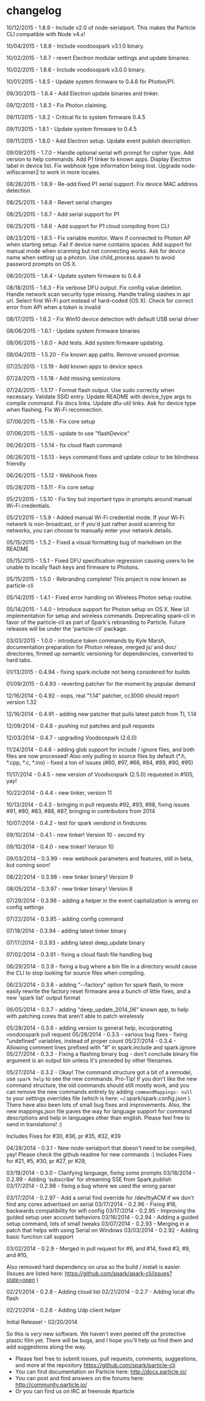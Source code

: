 changelog
=========
10/12/2015 - 1.8.9 - Include v2.0 of node-serialport. This makes the Particle CLI compatible with Node v4.x!

10/04/2015 - 1.8.8 - Include voodoospark v3.1.0 binary.

10/02/2015 - 1.8.7 - revert Electron modular settings and update binaries.

10/02/2015 - 1.8.6 - Include voodoospark v3.0.0 binary.

10/01/2015 - 1.8.5 - Update system firmware to 0.4.6 for Photon/P1.

09/30/2015 - 1.8.4 - Add Electron update binaries and tinker.

09/12/2015 - 1.8.3 - Fix Photon claiming.

09/11/2015 - 1.8.2 - Critical fix to system firmware 0.4.5

09/11/2015 - 1.8.1 - Update system firmware to 0.4.5

09/11/2015 - 1.8.0 - Add Electron setup. Update event publish description.

09/09/2015 - 1.7.0 - Handle optional serial wifi prompt for cipher type. Add version to help commands. Add P1 tinker to known apps. Display Electron label in device list. Fix webhook type information being lost. Upgrade node-wifiscanner2 to work in more locales.

08/26/2015 - 1.6.9 - Re-add fixed P1 serial support. Fix device MAC address detection.

08/25/2015 - 1.6.8 - Revert serial changes

08/25/2015 - 1.6.7 - Add serial support for P1

08/25/2015 - 1.6.6 - Add support for P1 cloud compiling from CLI

08/23/2015 - 1.6.5 - Fix variable monitor. Warn if connected to Photon AP when starting setup. Fail if device name contains spaces. Add support for manual mode when scanning but not connecting works. Ask for device name when setting up a photon. Use child_process.spawn to avoid password prompts on OS X.

08/20/2015 - 1.6.4 - Update system firmware to 0.4.4

08/18/2015 - 1.6.3 - Fix verbose DFU output. Fix config value deletion. Handle network scan security type missing. Handle trailing slashes in api url. Select first Wi-Fi port instead of hard-coded (OS X). Check for correct error from API when a token is invalid

08/17/2015 - 1.6.2 - Fix Win10 device detection with default USB serial driver

08/06/2015 - 1.6.1 - Update system firmware binaries

08/06/2015 - 1.6.0 - Add tests. Add system firmware updating.

08/04/2015 - 1.5.20 - Fix known app paths. Remove unused promise.

07/25/2015 - 1.5.19 - Add known apps to device specs

07/24/2015 - 1.5.18 - Add missing semicolons

07/24/2015 - 1.5.17 - Format flash output. Use sudo correctly when necessary. Validate SSID entry. Update README with device_type args to compile command. Fix docs links. Update dfu-util links. Ask for device type when flashing. Fix Wi-Fi reconnection.

07/06/2015 - 1.5.16 - Fix core setup

07/06/2015 - 1.5.15 - update to use "flashDevice"

06/26/2015 - 1.5.14 - fix cloud flash command

06/26/2015 - 1.5.13 - keys command fixes and update colour to be blindness friendly

06/26/2015 - 1.5.12 - Webhook fixes

05/28/2015 - 1.5.11 - Fix core setup

05/21/2015 - 1.5.10 - Fix tiny but important typo in prompts around manual Wi-Fi credentials.

05/21/2015 - 1.5.9 - Added manual Wi-Fi credential mode. If your Wi-Fi network is non-broadcast, or if you'd just rather avoid scanning for networks, you can choose to manually enter your network details.

05/15/2015 - 1.5.2 - Fixed a visual formatting bug of markdown on the README

05/15/2015 - 1.5.1 - Fixed DFU specification regression causing users to be unable to locally flash keys and firmware to Photons.

05/15/2015 - 1.5.0 - Rebranding complete! This project is now known as particle-cli

05/14/2015 - 1.4.1 - Fixed error handling on Wireless Photon setup routine.

05/14/2015 - 1.4.0 - Introduce support for Photon setup on OS X. New UI implementation for setup and wireless commands. Deprecating spark-cli in favor of the particle-cli as part of Spark's rebranding to Particle. Future releases will be under the 'particle-cli' package.

03/03/2015 - 1.0.0 - introduce token commands by Kyle Marsh, documentation preparation for Photon release, merged js/ and doc/ directories, firmed up semantic versioning for dependencies, converted to hard tabs.

01/13/2015 - 0.4.94 - fixing spark.include not being considered for builds

01/09/2015 - 0.4.93 - reverting patcher for the moment by popular demand

12/16/2014 - 0.4.92 - oops, real "1.14" patcher, cc3000 should report version 1.32

12/16/2014 - 0.4.91 - adding new patcher that pulls latest patch from TI, 1.14

12/09/2014 - 0.4.8 - pushing out patches and pull requests

12/03/2014 - 0.4.7 - upgrading Voodoospark (2.6.0)

11/24/2014 - 0.4.6 - adding glob support for include / ignore files, and both files are now processed!  Also only pulling in source files by default (*.h, *.cpp, *.c, *.ino) - fixed a ton of issues (#60, #97, #66, #84, #89, #90, #95)

11/17/2014 - 0.4.5 - new version of Voodoospark (2.5.0) requested in #105, yay!

10/22/2014 - 0.4.4 - new tinker, version 11

10/13/2014 - 0.4.3 - bringing in pull requests #92, #93, #98, fixing issues #91, #80, #83, #88, #87, bringing in contributors from 2014

10/07/2014 - 0.4.2  - test for spark vendorid in findcores

09/10/2014 - 0.4.1  - new tinker!  Version 10 - second try

09/10/2014 - 0.4.0  - new tinker!  Version 10

09/03/2014 - 0.3.99 - new webhook parameters and features, still in beta, but coming soon!

08/22/2014 - 0.3.98 - new tinker binary! Version 9

08/05/2014 - 0.3.97 - new tinker binary!  Version 8

07/29/2014 - 0.3.96 - adding a helper in the event capitalization is wrong on config settings

07/22/2014 - 0.3.95 - adding config command

07/18/2014 - 0.3.94 - adding latest tinker binary

07/17/2014 - 0.3.93 - adding latest deep_update binary

07/02/2014 - 0.3.91 - fixing a cloud flash file handling bug

06/29/2014 - 0.3.9 - fixing a bug where a bin file in a directory would cause the CLI to stop looking for source files when compiling.

06/23/2014 - 0.3.8 - adding "--factory" option for spark flash, to more easily rewrite the factory reset firmware area
  a bunch of little fixes, and a new 'spark list' output format

06/05/2014 - 0.3.7 - adding "deep_update_2014_06" known app, to help with patching cores that aren't able to patch wirelessly

05/28/2014 - 0.3.6 - adding version to general help, incorporating voodoospark pull request
05/28/2014 - 0.3.5 - various bug fixes - fixing "undefined" variables, instead of proper count
05/27/2014 - 0.3.4 - Allowing comment lines prefixed with "#" in spark.include and spark.ignore
05/27/2014 - 0.3.3 - Fixing a flashing binary bug - don't conclude binary file argument is an output bin unless it's preceded by other filenames.

05/27/2014 - 0.3.2 - Okay! The command structure got a bit of a remodel, use ```spark help``` to see the new commands.
  Pro-Tip!  If you don't like the new command structure, the old commands should still mostly work, and you
  can remove the new commands entirely by adding ```commandMappings: null``` to your settings overrides file
  (which is here: ~/.spark/spark.config.json ).  There have also been lots of small bug fixes and improvements.
  Also, the new mappings.json file paves the way for language support for command descriptions and help in languages
  other than english.  Please feel free to send in translations! :)

  Includes Fixes for #30, #36, pr #35, #32, #39

04/28/2014 - 0.3.1 - New node-serialport that doesn't need to be compiled, yay!  Please check the github readme for new
  commands :)
  Includes Fixes for #21, #5, #30, pr #27, pr #29,

03/19/2014 - 0.3.0 - Clarifying language, fixing some prompts
03/18/2014 - 0.2.99 - Adding 'subscribe' for streaming SSE from Spark.publish
03/17/2014 - 0.2.98 - fixing a bug where we used the wrong parser

03/17/2014 - 0.2.97 - Add a serial find override for /dev/ttyACM if we don't find any cores advertised on serial
03/17/2014 - 0.2.96 - Fixing #18, backwards compatibility for wifi config
03/17/2014 - 0.2.95 - Improving the guided setup user account behaviors
03/16/2014 - 0.2.94 - Adding a guided setup command, lots of small tweaks
03/07/2014 - 0.2.93 - Merging in a patch that helps with using Serial on Windows
03/03/2014 - 0.2.92 - Adding basic function call support

03/02/2014 - 0.2.9 - Merged in pull request for #6, and #14, fixed #3, #9, and #10,

  Also removed hard dependency on ursa so the build / install is easier.
  (Issues are listed here: https://github.com/spark/spark-cli/issues?state=open )

02/21/2014 - 0.2.8 - Adding cloud list
02/21/2014 - 0.2.7 - Adding local dfu flash

02/21/2014 - 0.2.6 - Adding Udp client helper


Initial Release! - 02/20/2014

  So this is _very_ new software.  We haven't even peeled off the protective plastic film yet.
  There will be bugs, and I hope you'll help us find them and add suggestions along the way.


* Please feel free to submit issues, pull requests, comments, suggestions, and more at the repository https://github.com/spark/particle-cli
* You can find documentation on Particle here: http://docs.particle.io/
* You can post and find answers on the forums here: http://community.particle.io/
* Or you can find us on IRC at freenode #particle
